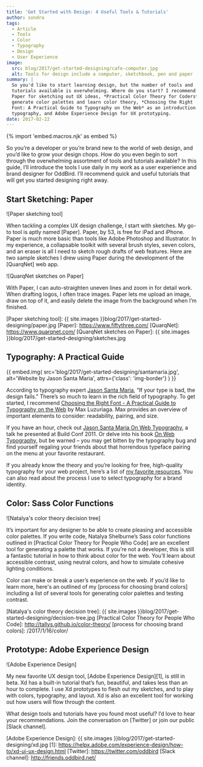 ```yaml
---
title: 'Get Started with Design: 4 Useful Tools & Tutorials'
author: sondra
tags:
  - Article
  - Tools
  - Color
  - Typography
  - Design
  - User Experience
image:
  src: blog/2017/get-started-designing/cafe-computer.jpg
  alt: Tools for design include a computer, sketchbook, pen and paper
summary: |
  So you'd like to start learning design, but the number of tools and
  tutorials available is overwhelming. Where do you start? I recommend
  Paper for sketching out UX ideas, *Practical Color Theory for Coders* to
  generate color palettes and learn color theory, *Choosing the Right
  Font: A Practical Guide to Typography on the Web* as an introduction to
  typography, and Adobe Experience Design for UX prototyping.
date: 2017-02-22
---
```


{% import 'embed.macros.njk' as embed %}

So you’re a developer or you’re brand new to the world of web design,
and you’d like to grow your design chops. How do you even begin to sort
through the overwhelming assortment of tools and tutorials available? In
this guide, I’ll introduce the tools I use daily in my work as a user
experience and brand designer for OddBird. I’ll recommend quick and
useful tutorials that will get you started designing right away.

## Start Sketching: Paper

![Paper sketching tool]

When tackling a complex UX design challenge, I start with sketches. My
go-to tool is aptly named [Paper]. Paper, by 53, is free for iPad and
iPhone. Paper is much more basic than tools like Adobe Photoshop and
Illustrator. In my experience, a collapsable toolkit with several brush
styles, seven colors, and an eraser is all I need to sketch rough drafts
of web features. Here are two sample sketches I drew using Paper during
the development of the [QuarqNet] web app.

![QuarqNet sketches on Paper]

With Paper, I can auto-straighten uneven lines and zoom in for detail
work. When drafting logos, I often trace images. Paper lets me upload an
image, draw on top of it, and easily delete the image from the
background when I’m finished.

  [Paper sketching tool]: {{ site.images }}blog/2017/get-started-designing/paper.jpg
  [Paper]: https://www.fiftythree.com/
  [QuarqNet]: https://www.quarqnet.com/
  [QuarqNet sketches on Paper]: {{ site.images }}blog/2017/get-started-designing/sketches.jpg

## Typography: A Practical Guide

{{ embed.img(
  src='blog/2017/get-started-designing/santamaria.jpg',
  alt='Website by Jason Santa Maria',
    attrs={'class': 'img-border'}
) }}

According to typography expert [Jason Santa Maria], “If your type is
bad, the design fails.” There’s so much to learn in the rich field of
typography. To get started, I recommend [Choosing the Right Font - A
Practical Guide to Typography on the Web] by Max Luzuriaga. Max provides
an overview of important elements to consider: readability, pairing, and
size.

If you have an hour, check out [Jason Santa Maria On Web Typography], a
talk he presented at Build Conf 2011. Or delve into his book [On Web
Typography], but be warned – you may get bitten by the typography bug
and find yourself regaling your friends about that horrendous typeface
pairing on the menu at your favorite restaurant.

If you already know the theory and you’re looking for free, high-quality
typography for your web project, here’s a list of [my favorite
resources]. You can also read about the process I use to select
typography for a brand identity.

  [Jason Santa Maria]: http://jasonsantamaria.com/
  [Choosing the Right Font - A Practical Guide to Typography on the Web]:
    https://webdesign.tutsplus.com/articles/choosing-the-right-font-a-practical-guide-to-typography-on-the-web--webdesign-15
  [Jason Santa Maria On Web Typography]: https://www.youtube.com/watch?v=ipbbbMsvTEI
  [On Web Typography]: https://abookapart.com/products/on-web-typography
  [my favorite resources]: /2017/1/11/typography/

## Color: Sass Color Functions

![Natalya's color theory decision tree]

It’s important for any designer to be able to create pleasing and
accessible color palettes. If you write code, Natalya Shelburne’s Sass
color functions outlined in [Practical Color Theory for People Who Code]
are an excellent tool for generating a palette that works. If you’re not
a developer, this is still a fantastic tutorial in how to think about
color for the web. You’ll learn about accessible contrast, using neutral
colors, and how to simulate cohesive lighting conditions.

Color can make or break a user’s experience on the web. If you’d like to
learn more, here's an outlined of my [process for choosing brand colors]
including a list of several tools for generating color palettes and
testing contrast.

  [Natalya's color theory decision tree]: {{ site.images }}blog/2017/get-started-designing/decision-tree.jpg
  [Practical Color Theory for People Who Code]: http://tallys.github.io/color-theory/
  [process for choosing brand colors]: /2017/1/16/color/

## Prototype: Adobe Experience Design

![Adobe Experience Design]

My new favorite UX design tool, [Adobe Experience Design][1], is still
in beta. Xd has a built-in tutorial that’s fun, beautiful, and takes
less than an hour to complete. I use Xd prototypes to flesh out my
sketches, and to play with colors, typography, and layout. Xd is also an
excellent tool for working out how users will flow through the content.

What design tools and tutorials have you found most useful? I’d love to
hear your recommendations. Join the conversation on [Twitter] or join
our public [Slack channel].

  [Adobe Experience Design]: {{ site.images }}blog/2017/get-started-designing/xd.jpg
  [1]: https://helpx.adobe.com/experience-design/how-to/xd-ui-ux-design.html
  [Twitter]: https://twitter.com/oddbird
  [Slack channel]: http://friends.oddbird.net/
